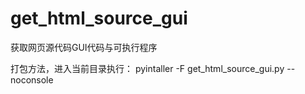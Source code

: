 # get_html_source_gui
获取网页源代码GUI代码与可执行程序

打包方法，进入当前目录执行：
pyintaller -F get_html_source_gui.py --noconsole
